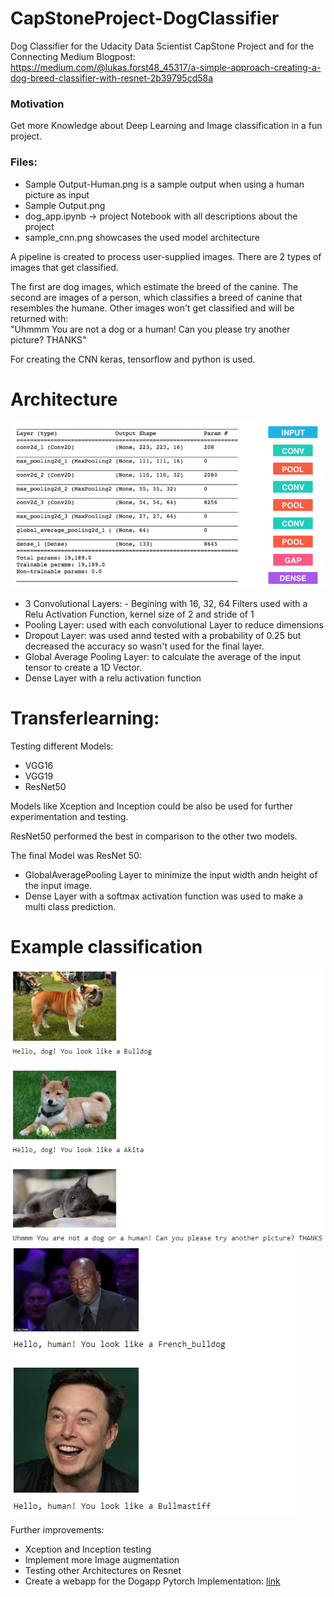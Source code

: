 # CapStoneProject-DogClassifier
Dog Classifier for the Udacity Data Scientist CapStone Project and for the Connecting Medium Blogpost:
https://medium.com/@lukas.forst48_45317/a-simple-approach-creating-a-dog-breed-classifier-with-resnet-2b39795cd58a

### Motivation
Get more Knowledge about Deep Learning and Image classification in a fun project.

### Files:
- Sample Output-Human.png	is a sample output when using a human picture as input
- Sample Output.png	 
- dog_app.ipynb -> project Notebook with all descriptions about the project
- sample_cnn.png showcases the used model architecture

A pipeline is created to process user-supplied images.
There are 2 types of images that get classified. 

The first are dog images, which estimate the breed of the canine.
The second are images of a person, which classifies a breed of canine that resembles the humane.
Other images won't get classified and will be returned with: </br>
"Uhmmm You are not a dog or a human! Can you please try another picture? THANKS"


For creating the CNN keras, tensorflow and python is used.
# Architecture
![sample architecture](https://raw.githubusercontent.com/Lukas-Forst/CapStoneProject-DogClassifier/master/sample_cnn.png)

- 3 Convolutional Layers: - Begining with 16, 32, 64 Filters used with a Relu Activation Function, kernel size of 2 and stride of 1
- Pooling Layer: used with each convolutional Layer to reduce dimensions
- Dropout Layer: was used annd tested with a probability of 0.25 but decreased the accuracy so wasn't used for the final layer.
- Global Average Pooling Layer: to calculate the average of the input tensor to create a 1D Vector.
- Dense Layer with a relu activation function

# Transferlearning:
Testing different Models:
- VGG16
- VGG19
- ResNet50

Models like Xception and Inception could be also be used for further experimentation and testing.

ResNet50 performed the best in comparison to the other two models.

The final Model was ResNet 50:
- GlobalAveragePooling Layer to minimize the input width andn height of the input image.
- Dense Layer with a softmax activation function was used to make a multi class prediction.

# Example classification

![ClassificationExample](https://raw.githubusercontent.com/Lukas-Forst/CapStoneProject-DogClassifier/master/Sample%20Output.png)
![ClassificationExample](https://raw.githubusercontent.com/Lukas-Forst/CapStoneProject-DogClassifier/master/Sample%20Output-Human.png)

Further improvements:
- Xception and Inception testing 
- Implement more Image augmentation
- Testing other Architectures on Resnet
- Create a webapp for the Dogapp
Pytorch Implementation: [link](https://github.com/Lukas-Forst/DeepLearning/tree/master/DogBreed%20Classification)
